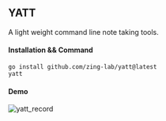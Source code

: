 ## YATT

A light weight command line note taking tools.

#### Installation && Command
```
go install github.com/zing-lab/yatt@latest
yatt
```

#### Demo
![yatt_record](https://user-images.githubusercontent.com/7036870/185541291-0b699e27-54de-4e34-a293-2b4a755b310e.gif)





